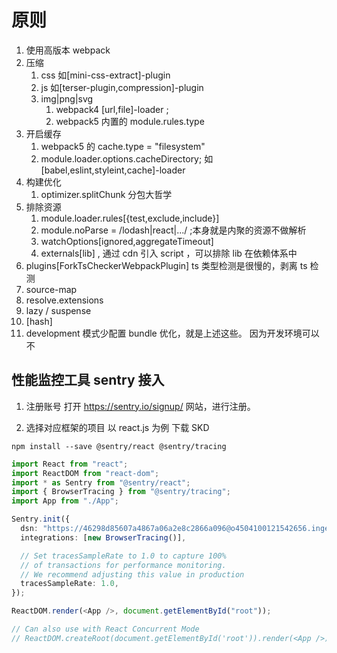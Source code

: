 # 原则

1. 使用高版本 webpack
2. 压缩
   1. css 如[mini-css-extract]-plugin
   2. js 如[terser-plugin,compression]-plugin
   3. img|png|svg
      1. webpack4 [url,file]-loader ;
      2. webpack5 内置的 module.rules.type
3. 开启缓存
   1. webpack5 的 cache.type = "filesystem"
   2. module.loader.options.cacheDirectory; 如[babel,eslint,styleint,cache]-loader
4. 构建优化
   1. optimizer.splitChunk 分包大哲学
5. 排除资源
   1. module.loader.rules[{test,exclude,include}]
   2. module.noParse = /lodash|react|.../ ;本身就是内聚的资源不做解析
   3. watchOptions[ignored,aggregateTimeout]
   4. externals[lib] , 通过 cdn 引入 script ，可以排除 lib 在依赖体系中
6. plugins[ForkTsCheckerWebpackPlugin] ts 类型检测是很慢的，剥离 ts 检测
7. source-map
8. resolve.extensions
9. lazy / suspense
10. [hash]
11. development 模式少配置 bundle 优化，就是上述这些。 因为开发环境可以不

## 性能监控工具 sentry 接入

1. 注册账号
   打开 https://sentry.io/signup/ 网站，进行注册。

2. 选择对应框架的项目
   以 react.js 为例 下载 SKD

```shell
npm install --save @sentry/react @sentry/tracing

```

```ts
import React from "react";
import ReactDOM from "react-dom";
import * as Sentry from "@sentry/react";
import { BrowserTracing } from "@sentry/tracing";
import App from "./App";

Sentry.init({
  dsn: "https://46298d85607a4867a06a2e8c2866a096@o4504100121542656.ingest.sentry.io/4504100125474816",
  integrations: [new BrowserTracing()],

  // Set tracesSampleRate to 1.0 to capture 100%
  // of transactions for performance monitoring.
  // We recommend adjusting this value in production
  tracesSampleRate: 1.0,
});

ReactDOM.render(<App />, document.getElementById("root"));

// Can also use with React Concurrent Mode
// ReactDOM.createRoot(document.getElementById('root')).render(<App />);
```
